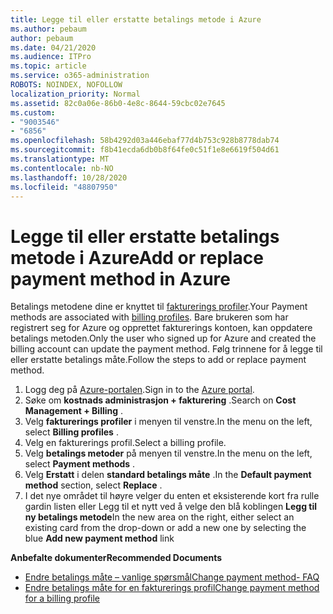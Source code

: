 ```yaml
---
title: Legge til eller erstatte betalings metode i Azure
ms.author: pebaum
author: pebaum
ms.date: 04/21/2020
ms.audience: ITPro
ms.topic: article
ms.service: o365-administration
ROBOTS: NOINDEX, NOFOLLOW
localization_priority: Normal
ms.assetid: 82c0a06e-86b0-4e8c-8644-59cbc02e7645
ms.custom:
- "9003546"
- "6856"
ms.openlocfilehash: 58b4292d03a446ebaf77d4b753c928b8778dab74
ms.sourcegitcommit: f8b41ecda6db0b8f64fe0c51f1e8e6619f504d61
ms.translationtype: MT
ms.contentlocale: nb-NO
ms.lasthandoff: 10/28/2020
ms.locfileid: "48807950"
---
```

# <a name="add-or-replace-payment-method-in-azure"></a><span data-ttu-id="eaef4-102">Legge til eller erstatte betalings metode i Azure</span><span class="sxs-lookup"><span data-stu-id="eaef4-102">Add or replace payment method in Azure</span></span>

<span data-ttu-id="eaef4-103">Betalings metodene dine er knyttet til [fakturerings profiler](https://docs.microsoft.com/azure/billing/billing-how-to-change-credit-card?WT.mc_id=Portal-Microsoft_Azure_Support#change-payment-method-for-a-billing-profile).</span><span class="sxs-lookup"><span data-stu-id="eaef4-103">Your Payment methods are associated with [billing profiles](https://docs.microsoft.com/azure/billing/billing-how-to-change-credit-card?WT.mc_id=Portal-Microsoft_Azure_Support#change-payment-method-for-a-billing-profile).</span></span> <span data-ttu-id="eaef4-104">Bare brukeren som har registrert seg for Azure og opprettet fakturerings kontoen, kan oppdatere betalings metoden.</span><span class="sxs-lookup"><span data-stu-id="eaef4-104">Only the user who signed up for Azure and created the billing account can update the payment method.</span></span> <span data-ttu-id="eaef4-105">Følg trinnene for å legge til eller erstatte betalings måte.</span><span class="sxs-lookup"><span data-stu-id="eaef4-105">Follow the steps to add or replace payment method.</span></span>

1. <span data-ttu-id="eaef4-106">Logg deg på [Azure-portalen](https://portal.azure.com/).</span><span class="sxs-lookup"><span data-stu-id="eaef4-106">Sign in to the [Azure portal](https://portal.azure.com/).</span></span>
2. <span data-ttu-id="eaef4-107">Søke om **kostnads administrasjon + fakturering** .</span><span class="sxs-lookup"><span data-stu-id="eaef4-107">Search on **Cost Management + Billing** .</span></span>
3. <span data-ttu-id="eaef4-108">Velg **fakturerings profiler** i menyen til venstre.</span><span class="sxs-lookup"><span data-stu-id="eaef4-108">In the menu on the left, select **Billing profiles** .</span></span>
4. <span data-ttu-id="eaef4-109">Velg en fakturerings profil.</span><span class="sxs-lookup"><span data-stu-id="eaef4-109">Select a billing profile.</span></span>
5. <span data-ttu-id="eaef4-110">Velg **betalings metoder** på menyen til venstre.</span><span class="sxs-lookup"><span data-stu-id="eaef4-110">In the menu on the left, select **Payment methods** .</span></span>
6. <span data-ttu-id="eaef4-111">Velg **Erstatt** i delen **standard betalings måte** .</span><span class="sxs-lookup"><span data-stu-id="eaef4-111">In the **Default payment method** section, select **Replace** .</span></span>
7. <span data-ttu-id="eaef4-112">I det nye området til høyre velger du enten et eksisterende kort fra rulle gardin listen eller Legg til et nytt ved å velge den blå koblingen **Legg til ny betalings metode**</span><span class="sxs-lookup"><span data-stu-id="eaef4-112">In the new area on the right, either select an existing card from the drop-down or add a new one by selecting the blue **Add new payment method** link</span></span>

<span data-ttu-id="eaef4-113">**Anbefalte dokumenter**</span><span class="sxs-lookup"><span data-stu-id="eaef4-113">**Recommended Documents**</span></span>

- [<span data-ttu-id="eaef4-114">Endre betalings måte – vanlige spørsmål</span><span class="sxs-lookup"><span data-stu-id="eaef4-114">Change payment method- FAQ</span></span>](https://docs.microsoft.com/azure/billing/billing-how-to-change-credit-card?WT.mc_id=Portal-Microsoft_Azure_Support#frequently-asked-questions)
- [<span data-ttu-id="eaef4-115">Endre betalings måte for en fakturerings profil</span><span class="sxs-lookup"><span data-stu-id="eaef4-115">Change payment method for a billing profile</span></span>](https://docs.microsoft.com/azure/cost-management-billing/manage/change-credit-card?WT.mc_id=Portal-Microsoft_Azure_Support#manage-credit-cards-for-a-microsoft-customer-agreement)

